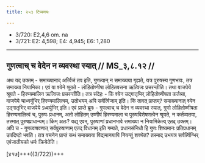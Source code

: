 ```yaml
---
title: २५३ टिप्पणयः

---
```

- 3/720: E2,4,6 om. na
- 3/721: E2: 4,598; E4: 4,945; E6: 1,280

____________________________________________


## गुणत्वाच् च वेदेन न व्यवस्था स्यात् // MS_३,८.१२ //

अथ यद् उक्तम् - समाख्यानाद् अर्त्विजं तप इति, गुणत्वान् न समाख्यया गृह्यते, यत्र पुरुषस्य गुणभावः, तत्र समाख्या नियामिका।
एवं वा श्येने श्रूयते - लोहितोष्णीषा लोहितवसना ऋत्विजः प्रचरन्तीति। तथा वाजपेये श्रूयते - हिरण्यमालिन ऋत्विजः प्रचरन्तीति। तत्र संदेहः - किं श्येन उद्गातृभिर् लोहितोष्णीषता कर्तव्या, वाजपेये चाध्वर्युभिर् हिरण्यमालित्वम्, उतोभयम् अपि सर्वर्त्विजाम् इति। किं तावत् प्राप्तम्? समाख्यानात् श्येन उद्गातृभिर् वाजपेये ऽध्वर्युभिर् इति। एवं प्राप्ते ब्रूमः - गुणत्वाच् च वेदेन न व्यवस्था स्यात्, गुणो लोहितोष्णीषता हिरण्यमालित्वं च, पुरुषः प्रधानम्, अतो लोहितम् उष्णीषं हिरण्यमाला च पुरुषविशेषणत्वेन श्रूयते, न कर्तव्यतया, तस्मात् पुरुषप्राधान्यम्। किम् अतः? यद्य् एवम्, पुरुषाणां प्रधानभावे समाख्या न नियामिकेत्य् एतद् उक्तम्।
अपि च - गुणत्वश्रवणात् सर्वपुरुषाणाम् एतद् विधानम् इति गम्यते, प्रधानसंनिधौ हि गुणः शिष्यमानः प्रतिप्रधानम् उपदिष्टो भवति। तत्र वचनेन प्राप्तं कथं समाख्यया विद्यमानयापि नियन्तुं शक्येत? तस्माद् उभयत्र सर्वर्त्विग्भिर् एवंजातीयको धर्मः क्रियेतेति।

[४१७]+++({3/722})+++
